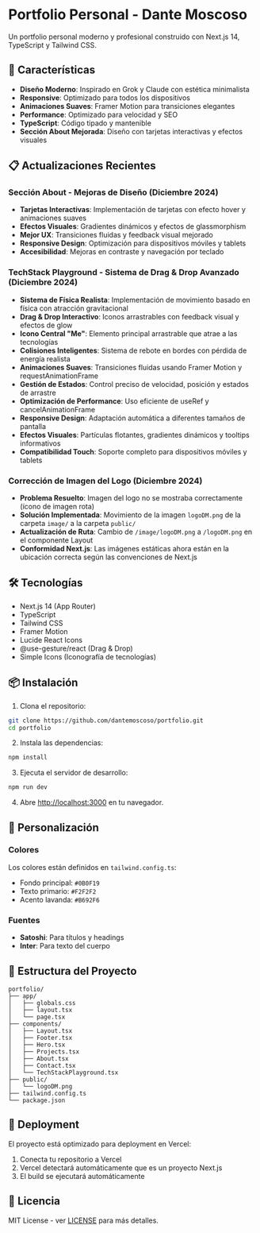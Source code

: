 # Portfolio Personal - Dante Moscoso

Un portfolio personal moderno y profesional construido con Next.js 14, TypeScript y Tailwind CSS.

## 🚀 Características

- **Diseño Moderno**: Inspirado en Grok y Claude con estética minimalista
- **Responsive**: Optimizado para todos los dispositivos
- **Animaciones Suaves**: Framer Motion para transiciones elegantes
- **Performance**: Optimizado para velocidad y SEO
- **TypeScript**: Código tipado y mantenible
- **Sección About Mejorada**: Diseño con tarjetas interactivas y efectos visuales

## 📋 Actualizaciones Recientes

### Sección About - Mejoras de Diseño (Diciembre 2024)
- **Tarjetas Interactivas**: Implementación de tarjetas con efecto hover y animaciones suaves
- **Efectos Visuales**: Gradientes dinámicos y efectos de glassmorphism
- **Mejor UX**: Transiciones fluidas y feedback visual mejorado
- **Responsive Design**: Optimización para dispositivos móviles y tablets
- **Accesibilidad**: Mejoras en contraste y navegación por teclado

### TechStack Playground - Sistema de Drag & Drop Avanzado (Diciembre 2024)
- **Sistema de Física Realista**: Implementación de movimiento basado en física con atracción gravitacional
- **Drag & Drop Interactivo**: Iconos arrastrables con feedback visual y efectos de glow
- **Icono Central "Me"**: Elemento principal arrastrable que atrae a las tecnologías
- **Colisiones Inteligentes**: Sistema de rebote en bordes con pérdida de energía realista
- **Animaciones Suaves**: Transiciones fluidas usando Framer Motion y requestAnimationFrame
- **Gestión de Estados**: Control preciso de velocidad, posición y estados de arrastre
- **Optimización de Performance**: Uso eficiente de useRef y cancelAnimationFrame
- **Responsive Design**: Adaptación automática a diferentes tamaños de pantalla
- **Efectos Visuales**: Partículas flotantes, gradientes dinámicos y tooltips informativos
- **Compatibilidad Touch**: Soporte completo para dispositivos móviles y tablets

### Corrección de Imagen del Logo (Diciembre 2024)
- **Problema Resuelto**: Imagen del logo no se mostraba correctamente (ícono de imagen rota)
- **Solución Implementada**: Movimiento de la imagen `logoDM.png` de la carpeta `image/` a la carpeta `public/`
- **Actualización de Ruta**: Cambio de `/image/logoDM.png` a `/logoDM.png` en el componente Layout
- **Conformidad Next.js**: Las imágenes estáticas ahora están en la ubicación correcta según las convenciones de Next.js

## 🛠️ Tecnologías

- Next.js 14 (App Router)
- TypeScript
- Tailwind CSS
- Framer Motion
- Lucide React Icons
- @use-gesture/react (Drag & Drop)
- Simple Icons (Iconografía de tecnologías)

## 📦 Instalación

1. Clona el repositorio:
```bash
git clone https://github.com/dantemoscoso/portfolio.git
cd portfolio
```

2. Instala las dependencias:
```bash
npm install
```

3. Ejecuta el servidor de desarrollo:
```bash
npm run dev
```

4. Abre [http://localhost:3000](http://localhost:3000) en tu navegador.

## 🎨 Personalización

### Colores
Los colores están definidos en `tailwind.config.ts`:
- Fondo principal: `#0B0F19`
- Texto primario: `#F2F2F2`
- Acento lavanda: `#B692F6`

### Fuentes
- **Satoshi**: Para títulos y headings
- **Inter**: Para texto del cuerpo

## 📁 Estructura del Proyecto

```
portfolio/
├── app/
│   ├── globals.css
│   ├── layout.tsx
│   └── page.tsx
├── components/
│   ├── Layout.tsx
│   ├── Footer.tsx
│   ├── Hero.tsx
│   ├── Projects.tsx
│   ├── About.tsx
│   ├── Contact.tsx
│   └── TechStackPlayground.tsx
├── public/
│   └── logoDM.png
├── tailwind.config.ts
└── package.json
```

## 🚀 Deployment

El proyecto está optimizado para deployment en Vercel:

1. Conecta tu repositorio a Vercel
2. Vercel detectará automáticamente que es un proyecto Next.js
3. El build se ejecutará automáticamente

## 📝 Licencia

MIT License - ver [LICENSE](LICENSE) para más detalles. 